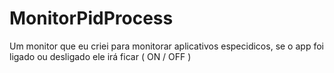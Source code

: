 # MonitorPidProcess
Um monitor que eu criei para monitorar aplicativos especidicos, se o app foi ligado ou desligado ele irá ficar ( ON / OFF )
